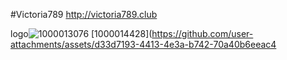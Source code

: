 #Victoria789
http://victoria789.club

<img>logo![1000013076](https://github.com/user-attachments/assets/1e875aba-99b0-4e42-b783-fdeb79a05601)
<img>[1000014428](https://github.com/user-attachments/assets/d33d7193-4413-4e3a-b742-70a40b6eeac4
